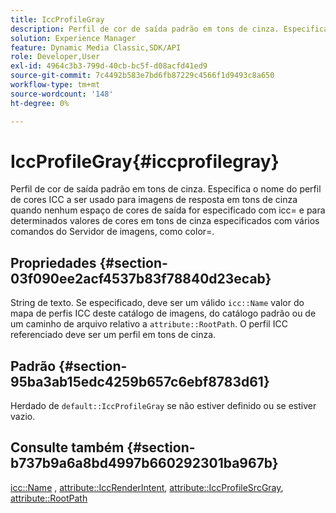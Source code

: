 ```yaml
---
title: IccProfileGray
description: Perfil de cor de saída padrão em tons de cinza. Especifica o nome do perfil de cores ICC a ser usado para imagens de resposta em tons de cinza quando nenhum espaço de cores de saída for especificado com icc= e para determinados valores de cores em tons de cinza especificados com vários comandos do Servidor de imagens, como color=.
solution: Experience Manager
feature: Dynamic Media Classic,SDK/API
role: Developer,User
exl-id: 4964c3b3-799d-40cb-bc5f-d08acfd41ed9
source-git-commit: 7c4492b583e7bd6fb87229c4566f1d9493c8a650
workflow-type: tm+mt
source-wordcount: '148'
ht-degree: 0%

---
```


# IccProfileGray{#iccprofilegray}

Perfil de cor de saída padrão em tons de cinza. Especifica o nome do perfil de cores ICC a ser usado para imagens de resposta em tons de cinza quando nenhum espaço de cores de saída for especificado com icc= e para determinados valores de cores em tons de cinza especificados com vários comandos do Servidor de imagens, como color=.

## Propriedades {#section-03f090ee2acf4537b83f78840d23ecab}

String de texto. Se especificado, deve ser um válido `icc::Name` valor do mapa de perfis ICC deste catálogo de imagens, do catálogo padrão ou de um caminho de arquivo relativo a `attribute::RootPath`. O perfil ICC referenciado deve ser um perfil em tons de cinza.

## Padrão {#section-95ba3ab15edc4259b657c6ebf8783d61}

Herdado de `default::IccProfileGray` se não estiver definido ou se estiver vazio.

## Consulte também {#section-b737b9a6a8bd4997b660292301ba967b}

[icc::Name](../../../../../is-api/image-catalog/image-serving-api-ref/c-image-catalog-reference/c-icc-profile-map-reference/r-name-icc.md#reference-9e7d3c8e35434981a3dfac66b8946cbe) , [attribute::IccRenderIntent](../../../../../is-api/image-catalog/image-serving-api-ref/c-image-catalog-reference/c-attributes-reference/r-iccrenderintent.md#reference-012f207f28bd4406a5368d23ed95a51f), [attribute::IccProfileSrcGray](../../../../../is-api/image-catalog/image-serving-api-ref/c-image-catalog-reference/c-attributes-reference/r-iccprofilesrcgray.md#reference-a717831da24d43f680d01393660f12f9), [attribute::RootPath](../../../../../is-api/image-catalog/image-serving-api-ref/c-image-catalog-reference/c-attributes-reference/r-rootpath.md#reference-17d57e5967be403b8408fa7214017494)
